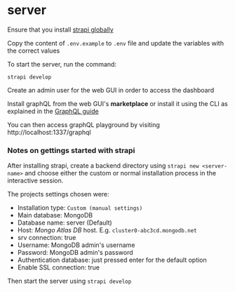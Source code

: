 # server
Ensure that you install [strapi globally](https://strapi.io/documentation/3.0.0-beta.x/getting-started/quick-start.html#_1-install-strapi-globally)

Copy the content of `.env.example` to `.env` file and update the variables with the correct values

To start the server, run the command:
```
strapi develop
```

Create an admin user for the web GUI in order to access the dashboard

Install graphQL from the web GUI's **marketplace** or install it using the CLI as explained in the [GraphQL guide](https://strapi.io/documentation/3.0.0-beta.x/guides/graphql.html#configurations)

You can then access graphQL playground by visiting http://localhost:1337/graphql


### Notes on gettings started with strapi
After installing strapi, create a backend directory using `strapi new <server-name>` and choose either the custom or normal installation process in the interactive session.

The projects settings chosen were:
- Installation type: `Custom (manual settings)`
- Main database: MongoDB
- Database name: server (Default)
- Host: _Mongo Atlas DB_ host. E.g. `cluster0-abc3cd.mongodb.net`
- srv connection: true
- Username: MongoDB admin's username
- Password: MongoDB admin's password
- Authentication database: just pressed enter for the default option
- Enable SSL connection: true

Then start the server using `strapi develop`
